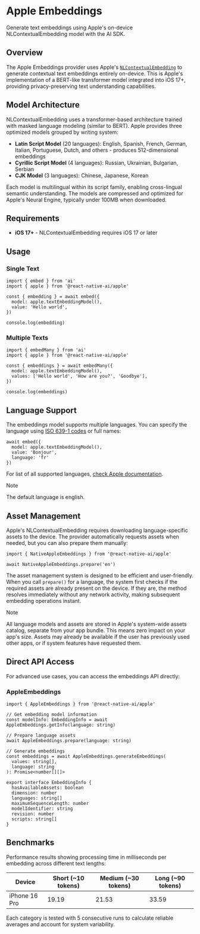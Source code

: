 # Apple Embeddings

Generate text embeddings using Apple's on-device NLContextualEmbedding model with the AI SDK.

## Overview

The Apple Embeddings provider uses Apple's [`NLContextualEmbedding`](https://developer.apple.com/documentation/naturallanguage/nlcontextualembedding) to generate contextual text embeddings entirely on-device. This is Apple's implementation of a BERT-like transformer model integrated into iOS 17+, providing privacy-preserving text understanding capabilities.

## Model Architecture

NLContextualEmbedding uses a transformer-based architecture trained with masked language modeling (similar to BERT). Apple provides three optimized models grouped by writing system:

- **Latin Script Model** (20 languages): English, Spanish, French, German, Italian, Portuguese, Dutch, and others - produces 512-dimensional embeddings
- **Cyrillic Script Model** (4 languages): Russian, Ukrainian, Bulgarian, Serbian  
- **CJK Model** (3 languages): Chinese, Japanese, Korean

Each model is multilingual within its script family, enabling cross-lingual semantic understanding. The models are compressed and optimized for Apple's Neural Engine, typically under 100MB when downloaded.

## Requirements

- **iOS 17+** - NLContextualEmbedding requires iOS 17 or later

## Usage

### Single Text

```tsx
import { embed } from 'ai'
import { apple } from '@react-native-ai/apple'

const { embedding } = await embed({
  model: apple.textEmbeddingModel(),
  value: 'Hello world',
})

console.log(embedding)
```

### Multiple Texts

```tsx
import { embedMany } from 'ai'
import { apple } from '@react-native-ai/apple'

const { embeddings } = await embedMany({
  model: apple.textEmbeddingModel(),
  values: ['Hello world', 'How are you?', 'Goodbye'],
})

console.log(embeddings)
```

## Language Support

The embeddings model supports multiple languages. You can specify the language using [ISO 639-1 codes](https://en.wikipedia.org/wiki/List_of_ISO_639_language_codes) or full names:

```tsx
await embed({
  model: apple.textEmbeddingModel(), 
  value: 'Bonjour',
  language: 'fr' 
})
```

For list of all supported languages, [check Apple documentation](https://developer.apple.com/documentation/naturallanguage/nlcontextualembedding#overview).

> [!NOTE]
> The default language is english.

## Asset Management

Apple's NLContextualEmbedding requires downloading language-specific assets to the device. The provider automatically requests assets when needed, but you can also prepare them manually:

```tsx
import { NativeAppleEmbeddings } from '@react-native-ai/apple'

await NativeAppleEmbeddings.prepare('en')
```

The asset management system is designed to be efficient and user-friendly. When you call `prepare()` for a language, the system first checks if the required assets are already present on the device. If they are, the method resolves immediately without any network activity, making subsequent embedding operations instant.

> [!NOTE]
> All language models and assets are stored in Apple's system-wide assets catalog, separate from your app bundle. This means zero impact on your app's size. Assets may already be available if the user has previously used other apps, or if system features have requested them.

## Direct API Access

For advanced use cases, you can access the embeddings API directly:

### AppleEmbeddings

```tsx
import { AppleEmbeddings } from '@react-native-ai/apple'

// Get embedding model information
const modelInfo: EmbeddingInfo = await AppleEmbeddings.getInfo(language: string)

// Prepare language assets
await AppleEmbeddings.prepare(language: string)

// Generate embeddings
const embeddings = await AppleEmbeddings.generateEmbeddings(
  values: string[], 
  language: string
): Promise<number[][]>

export interface EmbeddingInfo {
  hasAvailableAssets: boolean
  dimension: number
  languages: string[]
  maximumSequenceLength: number
  modelIdentifier: string
  revision: number
  scripts: string[]
}
```

## Benchmarks

Performance results showing processing time in milliseconds per embedding across different text lengths:

| Device         | Short (~10 tokens) | Medium (~30 tokens) | Long (~90 tokens) |
|----------------|--------------------|----------------------|-------------------|
| iPhone 16 Pro  | 19.19              | 21.53                | 33.59             |

Each category is tested with 5 consecutive runs to calculate reliable averages and account for system variability.
